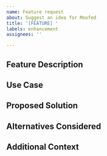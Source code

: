 ```yaml
---
name: Feature request
about: Suggest an idea for Moofed
title: '[FEATURE] '
labels: enhancement
assignees: ''

---
```


## Feature Description
<!-- A clear and concise description of what you want to happen -->

## Use Case
<!-- Describe the use case or problem this feature would solve -->

## Proposed Solution
<!-- Describe how you think this feature should be implemented -->

## Alternatives Considered
<!-- Any alternative solutions or features you've considered -->

## Additional Context
<!-- Add any other context, screenshots, or mockups about the feature request here -->
